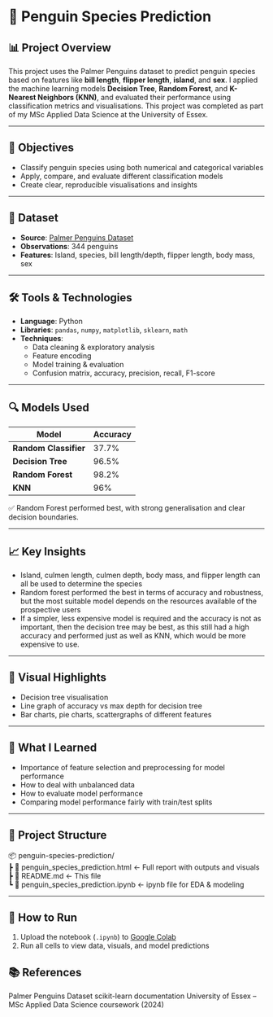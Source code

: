 # 🐧 Penguin Species Prediction

## 📊 Project Overview

This project uses the Palmer Penguins dataset to predict penguin species based on features like **bill length**, **flipper length**, **island**, and **sex**. I applied the machine learning models **Decision Tree**, **Random Forest**, and **K-Nearest Neighbors (KNN)**, and evaluated their performance using classification metrics and visualisations. This project was completed as part of my MSc Applied Data Science at the University of Essex.

---

## 🎯 Objectives

- Classify penguin species using both numerical and categorical variables  
- Apply, compare, and evaluate different classification models  
- Create clear, reproducible visualisations and insights

---

## 📁 Dataset

- **Source**: [Palmer Penguins Dataset](https://www.kaggle.com/datasets/parulpandey/palmer-archipelago-antarctica-penguin-data)  
- **Observations**: 344 penguins  
- **Features**: Island, species, bill length/depth, flipper length, body mass, sex

---

## 🛠️ Tools & Technologies

- **Language**: Python  
- **Libraries**: `pandas`, `numpy`, `matplotlib`, `sklearn`, `math`
- **Techniques**:
  - Data cleaning & exploratory analysis  
  - Feature encoding  
  - Model training & evaluation
  - Confusion matrix, accuracy, precision, recall, F1-score  

---

## 🔍 Models Used

| Model           | Accuracy | 
|----------------|----------|
| **Random Classifier** |    37.7%    | 
| **Decision Tree** | 96.5%   | 
| **Random Forest**  | 98.2%   | 
| **KNN**      |  96%    | 

✅ Random Forest performed best, with strong generalisation and clear decision boundaries.

---

## 📈 Key Insights

- Island, culmen length, culmen depth, body mass, and flipper length can all be used to determine the species
- Random forest performed the best in terms of accuracy and robustness, but the most suitable model depends on the resources available of the prospective users
- If a simpler, less expensive model is required and the accuracy is not as important, then the decision tree may be best, as this still had a high accuracy and performed just as well as KNN, which would be more expensive to use.

---

## 📍 Visual Highlights

- Decision tree visualisation
- Line graph of accuracy vs max depth for decision tree
- Bar charts, pie charts, scattergraphs of different features

---

## 🧠 What I Learned

- Importance of feature selection and preprocessing for model performance
- How to deal with unbalanced data
- How to evaluate model performance
- Comparing model performance fairly with train/test splits

---

## 📁 Project Structure

📦 penguin-species-prediction/  
┣ 📄 penguin_species_prediction.html ← Full report with outputs and visuals  
┣ 📄 README.md ← This file  
┗ 📄 penguin_species_prediction.ipynb ← ipynb file for EDA & modeling  

---

## 🚀 How to Run

1. Upload the notebook (`.ipynb`) to [Google Colab](https://colab.research.google.com)
2. Run all cells to view data, visuals, and model predictions  

## 📚 References

Palmer Penguins Dataset
scikit-learn documentation
University of Essex – MSc Applied Data Science coursework (2024)
